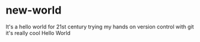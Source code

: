 # new-world
It's a hello world for 21st century
trying my hands on version control with git
it's really cool
Hello World
